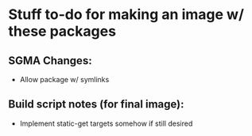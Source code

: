 # Stuff to-do for making an image w/ these packages

## SGMA Changes:
* Allow package w/ symlinks

## Build script notes (for final image):
* Implement static-get targets somehow if still desired